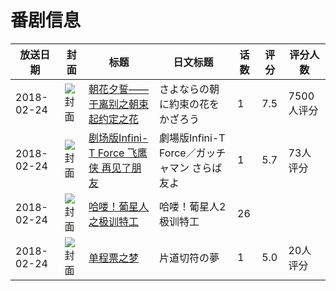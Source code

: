 # 番剧信息

|放送日期|封面|标题|日文标题|话数|评分|评分人数|
|---|---|---|---|---|---|---|
|2018-02-24|![封面](https://lain.bgm.tv/pic/cover/c/0e/1e/218971_PC00Z.jpg)|[朝花夕誓——于离别之朝束起约定之花](https://bangumi.tv/subject/218971)|さよならの朝に約束の花をかざろう|1|7.5|7500人评分|
|2018-02-24|![封面](https://lain.bgm.tv/pic/cover/c/0b/ac/223398_g36kk.jpg)|[剧场版Infini-T Force 飞鹰侠 再见了朋友](https://bangumi.tv/subject/223398)|劇場版Infini-T Force／ガッチャマン さらば友よ|1|5.7|73人评分|
|2018-02-24|![封面](https://lain.bgm.tv/pic/cover/c/34/93/238070_D6zdE.jpg)|[哈喽！葡星人之极训特工](https://bangumi.tv/subject/238070)|哈喽！葡星人2 极训特工|26|||
|2018-02-24|![封面](https://lain.bgm.tv/pic/cover/c/29/56/266305_7Dh72.jpg)|[单程票之梦](https://bangumi.tv/subject/266305)|片道切符の夢|1|5.0|20人评分|
